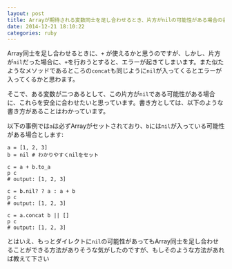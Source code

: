 ```yaml
---
layout: post
title: Arrayが期待される変数同士を足し合わせるとき、片方がnilの可能性がある場合の書き方
date: 2014-12-21 18:10:22
categories: ruby
---
```

<p>Array同士を足し合わせるときに、<code>+</code> が使えるかと思うのですが、しかし、片方が<code>nil</code>だった場合に、<code>+</code>を行おうとすると、エラーが起きてしまいます。また似たようなメソッドであるところの<code>concat</code>も同じように<code>nil</code>が入ってくるとエラーが入ってくるかと思わます。</p>

<p>そこで、ある変数が二つあるとして、この片方が<code>nil</code>である可能性がある場合に、これらを安全に合わせたいと思っています。書き方としては、以下のような書き方があることはわかっています。</p>

<p>以下の事例では<code>a</code>は必ずArrayがセットされており、<code>b</code>には<code>nil</code>が入っている可能性がある場合とします:</p>

```
a = [1, 2, 3]
b = nil # わかりやすくnilをセット

c = a + b.to_a
p c
# output: [1, 2, 3]

c = b.nil? ? a : a + b
p c
# output: [1, 2, 3]

c = a.concat b || []
p c
# output: [1, 2, 3]
```

<p>とはいえ、もっとダイレクトに<code>nil</code>の可能性があってもArray同士を足し合わせることができる方法がありそうな気がしたのですが、もしそのような方法があれば教えて下さい</p>
